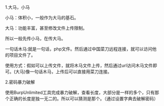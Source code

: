 1.大马，小马

小马：体积小，一般作为大马的基石。

大马：功能丰富，甚至修改文件上传限制。

所以一般先传小马，在传大马。

一句话木马:就是一句话，php文件。然后通过中国菜刀远程连接，就可以访问他的项目文件了。

使用方式：假如可以上传文件，就将木马文件上传，然后通过url访问木马文件即可。(大马)像一句话木马，上传后可以直接用菜刀连接。

2.密码暴力破解

使用BurpUnlimited工具完成暴力破解，查看长度，大部分是一样的多个，只有那个正确的长度是独一无二的。所以可以猜测是那个。（通过设置字典去破解密码）

